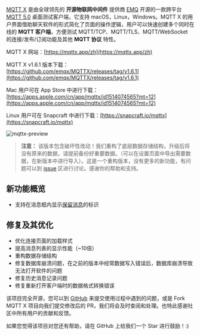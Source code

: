 [MQTT X](https://mqttx.app/zh) 是由全球领先的 **开源物联网中间件** 提供商 [EMQ](https://www.emqx.com/zh) 开源的一款跨平台 [MQTT 5.0](https://www.emqx.com/zh/mqtt/mqtt5) 桌面测试客户端，它支持 macOS，Linux，Windows。MQTT X 的用户界面借助聊天软件的形式简化了页面的操作逻辑，用户可以快速创建多个同时在线的 **MQTT 客户端**，方便测试 MQTT/TCP、MQTT/TLS、MQTT/WebSocket  的连接/发布/订阅功能及其他 **MQTT 协议** 特性。

MQTT X 网站：[https://mqttx.app/zh](https://mqttx.app/zh)

MQTT X v1.6.1 版本下载：[https://github.com/emqx/MQTTX/releases/tag/v1.6.1](https://github.com/emqx/MQTTX/releases/tag/v1.6.1)

Mac 用户可在 App Store 中进行下载：[https://apps.apple.com/cn/app/mqttx/id1514074565?mt=12](https://apps.apple.com/cn/app/mqttx/id1514074565?mt=12)

Linux 用户可在 Snapcraft 中进行下载：[https://snapcraft.io/mqttx](https://snapcraft.io/mqttx)

![mqttx-preview](https://assets.emqx.com/images/9c1ad0d3e678954b67dce923087c7a7a.png)

> **注意：** 该版本包含破坏性改动！我们重构了底层数据存储结构，升级后将没有原来的数据，请提前备份好重要数据。（可以在设置页面中导出需要数据，在新版本中进行导入）。这是一个重构版本，没有更多的新功能，有问题可以到 [issue](https://github.com/emqx/MQTTX/issues?q=is%3Aissue+is%3Aopen+sort%3Aupdated-desc) 区进行讨论。感谢你的帮助和支持。


## 新功能概览

- 支持在消息框内显示[保留消息](https://www.emqx.com/zh/blog/message-retention-and-message-expiration-interval-of-emqx-mqtt5-broker)的标识

## 修复及其优化

- 优化连接页面的加载样式
- 提高消息列表的显示性能（~10倍）
- 重构数据存储结构
- 修复数据库崩溃问题，在之前的版本中经常数据写入错误后，数据库崩溃导致无法打开软件的问题
- 修复历史消息记录问题
- 修复重新打开客户端时的数据格式转换错误

该项目完全开源，您可以到 [GitHub](https://github.com/emqx/MQTTX/issues?q=is%3Aissue+is%3Aopen+sort%3Aupdated-desc) 来提交使用过程中遇到的问题，或是 Fork MQTT X 项目向我们提交修改后的 PR，我们将会及时查阅和处理。也特此感谢社区中所有用户的贡献和反馈。

如果您觉得该项目对您还有帮助，请在 GitHub 上给我们一个 Star 进行鼓励！:)

